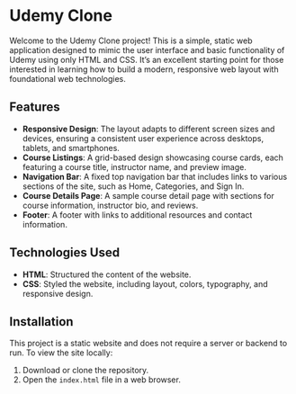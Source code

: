# Udemy Clone

Welcome to the Udemy Clone project! This is a simple, static web application designed to mimic the user interface and basic functionality of Udemy using only HTML and CSS. It’s an excellent starting point for those interested in learning how to build a modern, responsive web layout with foundational web technologies.

## Features

- **Responsive Design**: The layout adapts to different screen sizes and devices, ensuring a consistent user experience across desktops, tablets, and smartphones.
- **Course Listings**: A grid-based design showcasing course cards, each featuring a course title, instructor name, and preview image.
- **Navigation Bar**: A fixed top navigation bar that includes links to various sections of the site, such as Home, Categories, and Sign In.
- **Course Details Page**: A sample course detail page with sections for course information, instructor bio, and reviews.
- **Footer**: A footer with links to additional resources and contact information.

## Technologies Used

- **HTML**: Structured the content of the website.
- **CSS**: Styled the website, including layout, colors, typography, and responsive design.

## Installation

This project is a static website and does not require a server or backend to run. To view the site locally:

1. Download or clone the repository.
2. Open the `index.html` file in a web browser.

